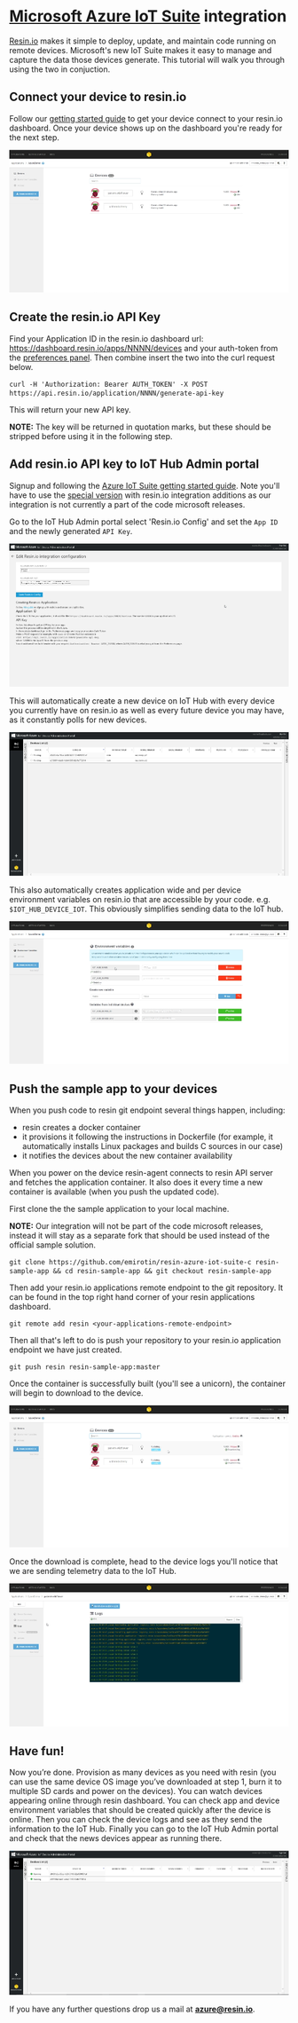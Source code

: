 # [Microsoft Azure IoT Suite][azure] integration

[Resin.io][resin] makes it simple to deploy, update, and maintain code running on remote devices. Microsoft's new IoT Suite makes it easy to manage and capture the data those devices generate. This tutorial will walk you through using the two in conjuction. 


## Connect your device to resin.io

Follow our [getting started guide][installing] to get your device connect to your resin.io dashboard. Once your device shows up on the dashboard you're ready for the next step.

![factory-build](/img/integrations/azure/factory-build.png)

## Create the resin.io API Key 

Find your Application ID in the resin.io dashboard url: https://dashboard.resin.io/apps/NNNN/devices and your auth-token from the [preferences panel](https://dashboard.resin.io/preferences?tab=details). Then combine insert the two into the curl request below.

```
curl -H 'Authorization: Bearer AUTH_TOKEN' -X POST https://api.resin.io/application/NNNN/generate-api-key
```

This will return your new API key. 

__NOTE:__ The key will be returned in quotation marks, but these should be stripped before using it in the following step.

## Add resin.io API key to IoT Hub Admin portal 

Signup and following the [Azure IoT Suite getting started guide](http://www.microsoft.com/en-us/server-cloud/internet-of-things/getting-started.aspx). Note you'll have to use the [special version](https://github.com/emirotin/azure-iot-solution/tree/resin-integration) with resin.io integration additions as our integration is not currently a part of the code microsoft releases. 

Go to the IoT Hub Admin portal select 'Resin.io Config' and set the `App ID` and the newly generated `API Key`.

![IoT-hub-creds](/img/integrations/azure/iot-hub-creds.png)

This will automatically create a new device on IoT Hub with every device you currently have on resin.io as well as every future device you may have, as it constantly polls for new devices.

![devices-pending](/img/integrations/azure/devices-pending.png)

This also automatically creates application wide and per device environment variables on resin.io that are accessible by your code. e.g. `$IOT_HUB_DEVICE_IOT`. This obviously simplifies sending data to the IoT hub.

![resin-envar](/img/integrations/azure/envar.png)

## Push the sample app to your devices

When you push code to resin git endpoint several things happen, including:
* resin creates a docker container
* it provisions it following the instructions in Dockerfile (for example, it automatically installs Linux packages and builds C sources in our case)
* it notifies the devices about the new container availability

When you power on the device resin-agent connects to resin API server and fetches the application container. It also does it every time a new container is available (when you push the updated code).

First clone the the sample application to your local machine.

__NOTE:__ Our integration will not be part of the code microsoft releases, instead it will stay as a separate fork that should be used instead of the official sample solution.

```
git clone https://github.com/emirotin/resin-azure-iot-suite-c resin-sample-app && cd resin-sample-app && git checkout resin-sample-app
```

Then add your resin.io applications remote endpoint to the git repository. It can be found in the top right hand corner of your resin applications dashboard.

```
git remote add resin <your-applications-remote-endpoint>
```

Then all that's left to do is push your repository to your resin.io application endpoint we have just created.

```
git push resin resin-sample-app:master
```

Once the container is successfully built (you'll see a unicorn), the container will begin to download to the device. 

![downloading](/img/integrations/azure/downloading.png)

Once the download is complete, head to the device logs you'll notice that we are sending telemetry data to the IoT Hub. 

![resin-logs](/img/integrations/azure/logs.png)


## Have fun!

Now you’re done. Provision as many devices as you need with resin (you can use the same device OS image you’ve downloaded at step 1, burn it to multiple SD cards and power on the devices). You can watch devices appearing online through resin dashboard. You can check app and device environment variables that should be created quickly after the device is online. Then you can check the device logs and see as they send the information to the IoT Hub. Finally you can go to the IoT Hub Admin portal and check that the news devices appear as running there.

![devices-running](/img/integrations/azure/devices-running.png)

If you have any further questions drop us a mail at **azure@resin.io**.

[resin]:http://resin.io
[installing]:/pages/installing/gettingStarted.md
[azure]:http://www.microsoft.com/en-us/server-cloud/internet-of-things.aspx
[screencast]:https://vimeo.com/136840643
[sampleApp]:https://github.com/emirotin/resin-azure-iot-suite-c/tree/resin-sample-app